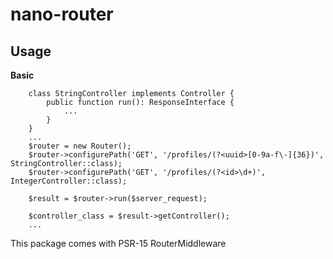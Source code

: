 # nano-router

## Usage
**Basic**
```
    class StringController implements Controller {
        public function run(): ResponseInterface {
            ...
        }
    }
    ...
    $router = new Router();
    $router->configurePath('GET', '/profiles/(?<uuid>[0-9a-f\-]{36})', StringController::class);
    $router->configurePath('GET', '/profiles/(?<id>\d+)', IntegerController::class);

    $result = $router->run($server_request);

    $controller_class = $result->getController();
    ... 
```
This package comes with PSR-15 RouterMiddleware
